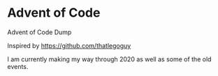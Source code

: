 # Advent of Code
Advent of Code Dump

Inspired by https://github.com/thatlegoguy

I am currently making my way through 2020 as well as some of the old events.
